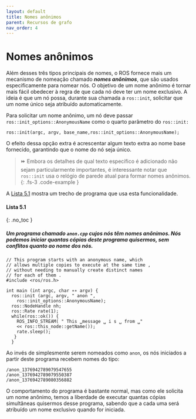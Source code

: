 ```yaml
---
layout: default
title: Nomes anônimos
parent: Recursos de grafo
nav_order: 4
---
```


# Nomes anônimos

Além desses três tipos principais de nomes, o ROS fornece mais um mecanismo de nomeação chamado ***nomes anônimos***, que são usados especificamente para nomear nós. O objetivo
de um nome anônimo é tornar mais fácil obedecer à regra de que cada nó deve ter um
nome exclusivo. A ideia é que um nó possa, durante sua chamada a `ros::init`, solicitar que um
nome único seja atribuído automaticamente.

Para solicitar um nome anônimo, um nó deve passar `ros::init_options::AnonymousName` como o quarto parâmetro do `ros::init:`

```
ros::init(argc, argv, base_name,ros::init_options::AnonymousName);
```

O efeito dessa opção extra é acrescentar algum texto extra ao nome base fornecido, garantindo
que o nome do nó seja único.

> ⏩ Embora os detalhes de qual texto específico é adicionado não sejam particularmente importantes,
> é interessante notar que `ros::init` usa o relógio de parede atual para formar
> nomes anônimos.
{: .fs-3 .code-example }

A [Lista 5.1](#lista-51) mostra um trecho de programa que usa esta funcionalidade.
 
#### **Lista 5.1**
{: .no_toc }
##### Um programa chamado `anon.cpp` cujos nós têm nomes anônimos. Nós podemos iniciar quantas cópias deste programa quisermos, sem conflitos quanto ao nome dos nós. 
```console
// This program starts with an anonymous name, which
// allows multiple copies to execute at the same time ,
// without needing to manually create distinct names
// for each of them .
#include <ros/ros.h>

int main (int argc, char ∗∗ argv) {
  ros::init (argc, argv, " anon ",
    ros::init_options::AnonymousName);
  ros::NodeHandle nh;
  ros::Rate rate(1);
  while(ros::ok()) {
    ROS_INFO_STREAM( " This ␣message ␣ i s ␣ from ␣"
    << ros::this_node::getName());
    rate.sleep();
   }
  }

```

Ao invés de simplesmente serem nomeados como `anon`, os nós iniciados a partir deste programa recebem nomes do tipo:

```
/anon_1376942789079547655
/anon_1376942789079550387
/anon_1376942789080356882
```

O comportamento do programa é bastante normal, mas como ele solicita um nome anônimo,
temos a liberdade de executar quantas cópias simultâneas quisermos desse programa, sabendo
que a cada uma será atribuído um nome exclusivo quando for iniciada.
